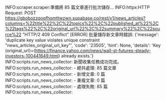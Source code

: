 INFO:scraper.scraper:準備將 85 篇文章進行批次儲存...
INFO:httpx:HTTP Request: POST https://gbobozzqoqfhqmttwzwn.supabase.co/rest/v1/news_articles?columns=%22title%22%2C%22topics%22%2C%22published_at%22%2C%22tags%22%2C%22original_url%22%2C%22summary%22%2C%22source%22 "HTTP/2 409 Conflict"
[ERROR] 批量儲存新文章時錯誤: {'message': 'duplicate key value violates unique constraint "news_articles_original_url_key"', 'code': '23505', 'hint': None, 'details': 'Key (original_url)=(https://finance.yahoo.com/news/wall-st-futures-steady-investors-100441649.html) already exists.'}
INFO:scripts.run_news_collector:
新聞收集任務成功完成。
INFO:scripts.run_news_collector:  - 總共處理: 85 篇文章
INFO:scripts.run_news_collector:  - 新增文章: 0 篇
INFO:scripts.run_news_collector:  - 重複文章: 0 篇
INFO:scripts.run_news_collector:  - 處理失敗: 85 篇
INFO:scripts.run_news_collector: